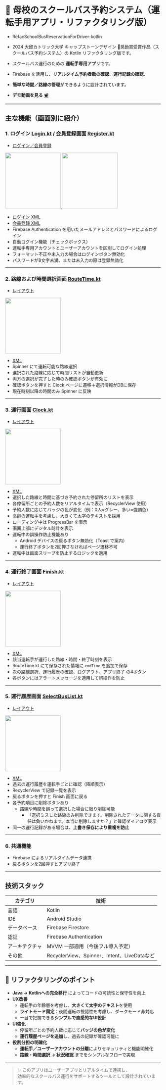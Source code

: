 # 🚌 母校のスクールバス予約システム（運転手用アプリ・リファクタリング版）

- RefacSchoolBusReservationForDriver-kotlin  
- 2024 大邱カトリック大学 キャップストーンデザイン 🥉奨励賞受賞作品（スクールバス予約システム）の Kotlin リファクタリング版です。

- スクールバス運行のための **運転手専用アプリ**です。  
- Firebase を活用し、**リアルタイム予約者数の確認**、**運行記録の確認**、  
- **簡単な時間／路線の管理**ができるように設計されています。  
- **デモ動画を見る** [📽️](https://youtube.com/shorts/iBq0nHXdfOc?feature=share)

---

## 主な機能（画面別に紹介）

### 1. ログイン [Login.kt](app/src/main/java/com/example/refac_driverapp/Login.kt) / 会員登録画面 [Register.kt](app/src/main/java/com/example/refac_driverapp/Register.kt)
- [ログイン／会員登録](https://github.com/wonna-0830/login)
<a href="https://github.com/wonna-0830/login">
  <img src="images/login.jpg" width="180">
  <img src="images/register.jpg" width="180">
</a>

- [ログイン XML](app/src/main/res/layout/activity_login.xml)  
- [会員登録 XML](app/src/main/res/layout/activity_register.xml)  
- Firebase Authentication を用いたメールアドレスとパスワードによるログイン  
- 自動ログイン機能（チェックボックス）  
- 運転手専用アカウントとユーザーアカウントを区別してログイン処理  
- フォーマット不正や未入力の場合はログインボタン無効化  
- パスワードが8文字未満、または未入力の際は登録無効化

---

### 2. 路線および時間選択画面 [RouteTime.kt](app/src/main/java/com/example/refac_driverapp/RouteTime.kt)
- [レイアウト](https://github.com/wonna-0830/routetime)
<a href="https://github.com/wonna-0830/routetime">
  <img src="images/routetime.jpg" width="180">
</a>

- [XML](app/src/main/res/layout/activity_route_time.xml)  
- Spinner にて運転可能な路線選択  
- 選択された路線に応じて時間リストが自動更新  
- 両方の選択が完了した時のみ確認ボタンが有効に  
- 確認ボタンを押すと Clock ページに遷移＋選択情報がDBに保存  
- 現在時刻以降の時間のみ Spinner に反映

---

### 3. 運行画面 [Clock.kt](app/src/main/java/com/example/refac_driverapp/Clock.kt)
- [レイアウト](https://github.com/wonna-0830/clock)
<a href="https://github.com/wonna-0830/clock">
  <img src="images/clock.jpg" width="180">
</a>

- [XML](app/src/main/res/layout/activity_clock.xml)  
- 選択した路線と時間に基づき予約された停留所のリストを表示  
- 各停留所ごとの予約人数をリアルタイムで表示（RecyclerView 使用）  
- 予約人数に応じてバッジの色が変化（例：0人=グレー、多い=強調色）  
- 高齢の運転手を考慮し、大きくて太字のテキストを採用  
- ローディング中は ProgressBar を表示  
- 画面上部にデジタル時計を表示  
- 運転中の誤操作防止機能あり  
  - Android デバイスの戻るボタン無効化（Toast で案内）  
  - 運行終了ボタンを2回押さなければページ遷移不可  
- 運転中は画面スリープを防止するロジックを適用

---

### 4. 運行終了画面 [Finish.kt](app/src/main/java/com/example/refac_driverapp/Finish.kt)
- [レイアウト](https://github.com/wonna-0830/finish)
<a href="https://github.com/wonna-0830/finish">
  <img src="images/finish.jpg" width="180">
</a>

- [XML](app/src/main/res/layout/activity_finish.xml)  
- 該当運転手が運行した路線・時間・終了時刻を表示  
- RouteTime.kt にて保存された情報に `endTime` を追加で保存  
- 次の路線選択、運行履歴の確認、ログアウト、アプリ終了 の4ボタン  
- 各ボタンにはアラートメッセージを適用して誤操作を防止

---

### 5. 運行履歴画面 [SelectBusList.kt](app/src/main/java/com/example/refac_driverapp/SelectBusList.kt)
- [レイアウト](https://github.com/wonna-0830/selectbuslist)
<a href="https://github.com/wonna-0830/selectbuslist">
  <img src="images/selectbuslist.jpg" width="180">
</a>

- [XML](app/src/main/res/layout/activity_selectbuslist.xml)  
- 過去の運行履歴を運転手ごとに確認（降順表示）  
- RecyclerView で記録一覧を表示  
- 戻るボタンを押すと Finish 画面に戻る  
- 各予約項目に削除ボタンあり  
  - 路線や時間を誤って選択した場合に限り削除可能  
    - 「選択ミスした路線のみ削除できます。削除されたデータに関する責任は負いかねます。本当に削除しますか？」と確認ダイアログ表示  
- 同一の運行記録がある場合は、**上書き保存により重複を防止**

---

### 6. 共通機能
- Firebase によるリアルタイムデータ連携  
- 戻るボタンを2回押すとアプリ終了

---

## 技術スタック

| カテゴリ | 技術 |
|----------|------|
| 言語 | Kotlin |
| IDE | Android Studio |
| データベース | Firebase Firestore |
| 認証 | Firebase Authentication |
| アーキテクチャ | MVVM 一部適用（今後フル導入予定） |
| その他 | RecyclerView、Spinner、Intent、LiveDataなど |

---

## 🔄 リファクタリングのポイント

- **Java → Kotlinへの完全移行** によってコードの可読性と保守性を向上  
- **UX改善**
  - 運転手の年齢層を考慮し、**大きくて太字のテキスト**を使用  
  - **ライトモード固定**：夜間運転の視認性を考慮し、ダークモード非対応  
  - 一目で把握できる**シンプルで直感的なUI設計**
- **UI強化**
  - 停留所ごとの予約人数に応じて**バッジの色が変化**  
  - **運行履歴ページを追加**し、過去の記録が確認可能に
- **役割分担の明確化**
  - **運転手／ユーザーアカウントの分離**によりセキュリティと機能明確化  
  - **路線・時間選択 → 状況確認** までをシンプルなフローで実現

---

> ✨ このアプリはユーザーアプリとリアルタイムで連携し、  
> 効率的なスクールバス運行をサポートするツールとして設計されています。

